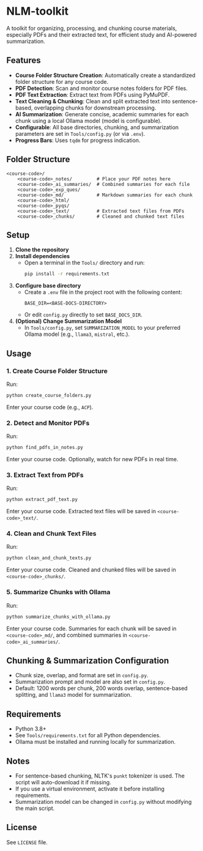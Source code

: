 # NLM-toolkit

A toolkit for organizing, processing, and chunking course materials, especially PDFs and their extracted text, for efficient study and AI-powered summarization.

## Features
- **Course Folder Structure Creation**: Automatically create a standardized folder structure for any course code.
- **PDF Detection**: Scan and monitor course notes folders for PDF files.
- **PDF Text Extraction**: Extract text from PDFs using PyMuPDF.
- **Text Cleaning & Chunking**: Clean and split extracted text into sentence-based, overlapping chunks for downstream processing.
- **AI Summarization**: Generate concise, academic summaries for each chunk using a local Ollama model (model is configurable).
- **Configurable**: All base directories, chunking, and summarization parameters are set in `Tools/config.py` (or via `.env`).
- **Progress Bars**: Uses `tqdm` for progress indication.

## Folder Structure
```
<course-code>/
    <course-code>_notes/         # Place your PDF notes here
    <course-code>_ai_summaries/  # Combined summaries for each file
    <course-code>_exp_ques/
    <course-code>_md/            # Markdown summaries for each chunk
    <course-code>_html/
    <course-code>_pyqs/
    <course-code>_text/          # Extracted text files from PDFs
    <course-code>_chunks/        # Cleaned and chunked text files
```

## Setup
1. **Clone the repository**
2. **Install dependencies**
   - Open a terminal in the `Tools/` directory and run:
     ```cmd
     pip install -r requirements.txt
     ```
3. **Configure base directory**
   - Create a `.env` file in the project root with the following content:
     ```env
     BASE_DIR=<BASE-DOCS-DIRECTORY>
     ```
   - Or edit `config.py` directly to set `BASE_DOCS_DIR`.
4. **(Optional) Change Summarization Model**
   - In `Tools/config.py`, set `SUMMARIZATION_MODEL` to your preferred Ollama model (e.g., `llama3`, `mistral`, etc.).

## Usage
### 1. Create Course Folder Structure
Run:
```cmd
python create_course_folders.py
```
Enter your course code (e.g., `ACP`).

### 2. Detect and Monitor PDFs
Run:
```cmd
python find_pdfs_in_notes.py
```
Enter your course code. Optionally, watch for new PDFs in real time.

### 3. Extract Text from PDFs
Run:
```cmd
python extract_pdf_text.py
```
Enter your course code. Extracted text files will be saved in `<course-code>_text/`.

### 4. Clean and Chunk Text Files
Run:
```cmd
python clean_and_chunk_texts.py
```
Enter your course code. Cleaned and chunked files will be saved in `<course-code>_chunks/`.

### 5. Summarize Chunks with Ollama
Run:
```cmd
python summarize_chunks_with_ollama.py
```
Enter your course code. Summaries for each chunk will be saved in `<course-code>_md/`, and combined summaries in `<course-code>_ai_summaries/`.

## Chunking & Summarization Configuration
- Chunk size, overlap, and format are set in `config.py`.
- Summarization prompt and model are also set in `config.py`.
- Default: 1200 words per chunk, 200 words overlap, sentence-based splitting, and `llama3` model for summarization.

## Requirements
- Python 3.8+
- See `Tools/requirements.txt` for all Python dependencies.
- Ollama must be installed and running locally for summarization.

## Notes
- For sentence-based chunking, NLTK's `punkt` tokenizer is used. The script will auto-download it if missing.
- If you use a virtual environment, activate it before installing requirements.
- Summarization model can be changed in `config.py` without modifying the main script.

## License
See `LICENSE` file.
